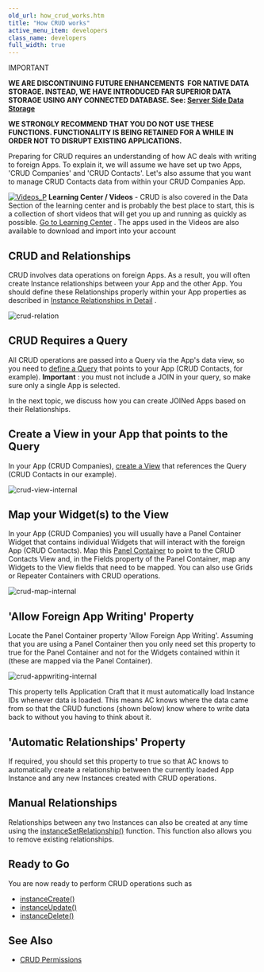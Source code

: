 ```yaml
---
old_url: how_crud_works.htm
title: "How CRUD works"
active_menu_item: developers
class_name: developers
full_width: true
---
```



IMPORTANT

**WE ARE DISCONTINUING FUTURE ENHANCEMENTS  FOR NATIVE DATA STORAGE. INSTEAD, WE HAVE INTRODUCED FAR SUPERIOR DATA STORAGE USING ANY CONNECTED DATABASE. See: [Server Side Data Storage](/developers/documentation/product-guide/data-storage/server-side-data-storage/)**

**WE STRONGLY RECOMMEND THAT YOU DO NOT USE THESE FUNCTIONS. FUNCTIONALITY IS BEING RETAINED FOR A WHILE IN ORDER NOT TO DISRUPT EXISTING APPLICATIONS.**

Preparing for CRUD requires an understanding of how AC deals with writing to foreign Apps. To explain it, we will assume we have set up two Apps, 'CRUD Companies' and 'CRUD Contacts'. Let's also assume that you want to manage CRUD Contacts data from within your CRUD Companies App.

[![Videos\_P](/img/docs/videos_p.png)](http://www.applicationcraft.com/learning-center#DataStorage) **Learning Center / Videos** - CRUD is also covered in the Data Section of the learning center and is probably the best place to start, this is a collection of short videos that will get you up and running as quickly as possible. [Go to Learning Center](http://www.applicationcraft.com/learning-center#DataStorage) . The apps used in the Videos are also available to download and import into your account

## CRUD and Relationships

CRUD involves data operations on foreign Apps. As a result, you will often create Instance relationships between your App and the other App. You should define these Relationships properly within your App properties as described in [Instance Relationships in Detail](/developers/documentation/product-guide/advanced-features/data-storage-management/instance-relationships-in-detail/) .

![crud-relation](/img/docs/crud-relation.zoom52.png)

## CRUD Requires a Query

All CRUD operations are passed into a Query via the App's data view, so you need to [define a Query](/developers/documentation/product-guide/the-console/console-tabs/queries/) that points to your App (CRUD Contacts, for example). **Important** : you must not include a JOIN in your query, so make sure only a single App is selected.

In the next topic, we discuss how you can create JOINed Apps based on their Relationships.

## Create a View in your App that points to the Query

In your App (CRUD Companies), [create a View](/developers/documentation/product-guide/advanced-features/data-integration-reporting-dashboards/data-section-properties/configuring-the-app-to-access) that references the Query (CRUD Contacts in our example).

![crud-view-internal](/img/docs/crud-view-internal.zoom51.png)

## Map your Widget(s) to the View

In your App (CRUD Companies) you will usually have a Panel Container Widget that contains individual Widgets that will interact with the foreign App (CRUD Contacts). Map this [Panel Container](/developers/documentation/product-guide/widget-properties-events/containers/panel) to point to the CRUD Contacts View and, in the Fields property of the Panel Container, map any Widgets to the View fields that need to be mapped. You can also use Grids or Repeater Containers with CRUD operations.

![crud-map-internal](/img/docs/crud-map-internal.zoom63.png)

## 'Allow Foreign App Writing' Property

Locate the Panel Container property 'Allow Foreign App Writing'. Assuming that you are using a Panel Container then you only need set this property to true for the Panel Container and not for the Widgets contained within it (these are mapped via the Panel Container).

![crud-appwriting-internal](/img/docs/crud-appwriting-internal.zoom53.png)

This property tells Application Craft that it must automatically load Instance IDs whenever data is loaded. This means AC knows where the data came from so that the CRUD functions (shown below) know where to write data back to without you having to think about it.

## 'Automatic Relationships' Property

If required, you should set this property to true so that AC knows to automatically create a relationship between the currently loaded App Instance and any new Instances created with CRUD operations.

## Manual Relationships

Relationships between any two Instances can also be created at any time using the [instanceSetRelationship()](/developers/documentation/scripting-apis/client-api/instance-data-functions/instancesetrelationship) function. This function also allows you to remove existing relationships.

## Ready to Go

You are now ready to perform CRUD operations such as

 - [instanceCreate()](/developers/documentation/scripting-apis/client-api/instance-data-functions/instancecreate)
 - [instanceUpdate()](/developers/documentation/scripting-apis/client-api/instance-data-functions/instancesave)
 - [instanceDelete()](/developers/documentation/scripting-apis/client-api/instance-data-functions/instancedelete)

## See Also

 - [CRUD Permissions](/developers/documentation/product-guide/advanced-features/data-storage-management/crud-in-detail/using-ac-app-storage/crud-permissions)

